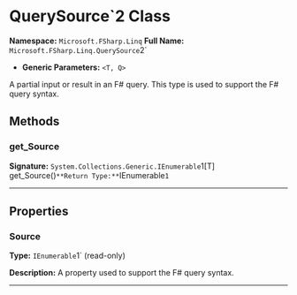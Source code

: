 # QuerySource`2 Class

**Namespace:** `Microsoft.FSharp.Linq`
**Full Name:** `Microsoft.FSharp.Linq.QuerySource`2`
- **Generic Parameters:** `<T, Q>`

A partial input or result in an F# query. This type is used to support the F# query syntax.

## Methods

### get_Source

**Signature:** `System.Collections.Generic.IEnumerable`1[T] get_Source()`
**Return Type:** `IEnumerable`1`

---

## Properties

### Source

**Type:** `IEnumerable`1` (read-only)

**Description:** A property used to support the F# query syntax.

---